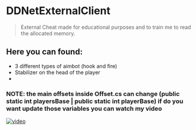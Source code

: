# DDNetExternalClient

> External Cheat made for educational purposes and to train me to read the allocated memory.

## Here you can found:
- 3 different types of aimbot (hook and fire)
- Stabilizer on the head of the player
- 

### NOTE: the main offsets inside Offset.cs can change (public static int playersBase | public static int playerBase) if do you want update those variables you can watch my video 

[![video](https://user-images.githubusercontent.com/68398653/229584271-2b67cb7d-91e1-450f-87c6-c32fedc45f5e.png)](https://youtu.be/DSCWU2PXjOw)
